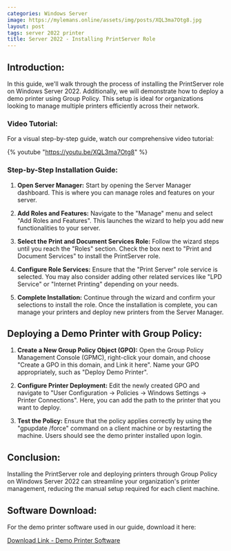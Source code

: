 ```yaml
---
categories: Windows Server
image: https://mylemans.online/assets/img/posts/XQL3ma7Otg8.jpg
layout: post
tags: server 2022 printer
title: Server 2022 - Installing PrintServer Role
---
```


## Introduction:

In this guide, we'll walk through the process of installing the PrintServer role on Windows Server 2022. Additionally, we will demonstrate how to deploy a demo printer using Group Policy. This setup is ideal for organizations looking to manage multiple printers efficiently across their network.


### Video Tutorial:

For a visual step-by-step guide, watch our comprehensive video tutorial:

{% youtube "https://youtu.be/XQL3ma7Otg8" %}


### Step-by-Step Installation Guide:

1) **Open Server Manager:** Start by opening the Server Manager dashboard. This is where you can manage roles and features on your server.

2) **Add Roles and Features:** Navigate to the "Manage" menu and select "Add Roles and Features". This launches the wizard to help you add new functionalities to your server.

3) **Select the Print and Document Services Role:** Follow the wizard steps until you reach the "Roles" section. Check the box next to "Print and Document Services" to install the PrintServer role.

4) **Configure Role Services:** Ensure that the "Print Server" role service is selected. You may also consider adding other related services like "LPD Service" or "Internet Printing" depending on your needs.

5) **Complete Installation:** Continue through the wizard and confirm your selections to install the role. Once the installation is complete, you can manage your printers and deploy new printers from the Server Manager.


## Deploying a Demo Printer with Group Policy:

1) **Create a New Group Policy Object (GPO):** Open the Group Policy Management Console (GPMC), right-click your domain, and choose "Create a GPO in this domain, and Link it here". Name your GPO appropriately, such as "Deploy Demo Printer".

2) **Configure Printer Deployment:** Edit the newly created GPO and navigate to "User Configuration -> Policies -> Windows Settings -> Printer Connections". Here, you can add the path to the printer that you want to deploy.

3) **Test the Policy:** Ensure that the policy applies correctly by using the "gpupdate /force" command on a client machine or by restarting the machine. Users should see the demo printer installed upon login.


## Conclusion:

Installing the PrintServer role and deploying printers through Group Policy on Windows Server 2022 can streamline your organization's printer management, reducing the manual setup required for each client machine.


## Software Download:

For the demo printer software used in our guide, download it here:

[Download Link - Demo Printer Software](https://www.colorpilot.com/emfprinter_versions.html)
